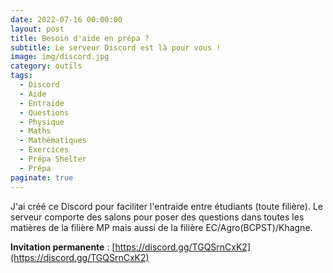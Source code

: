 ```yaml
---
date: 2022-07-16 00:00:00
layout: post
title: Besoin d'aide en prépa ?
subtitle: Le serveur Discord est là pour vous !
image: img/discord.jpg
category: outils
tags:
  - Discord
  - Aide
  - Entraide
  - Questions
  - Physique
  - Maths
  - Mathématiques
  - Exercices
  - Prépa Shelter
  - Prépa
paginate: true
---
```


J'ai créé ce Discord pour faciliter l'entraide entre étudiants (toute filière).
Le serveur comporte des salons pour poser des questions dans toutes les matières de la filière MP mais aussi de la filière EC/Agro(BCPST)/Khagne. 

**Invitation permanente** : [https://discord.gg/TGQSrnCxK2](https://discord.gg/TGQSrnCxK2)
